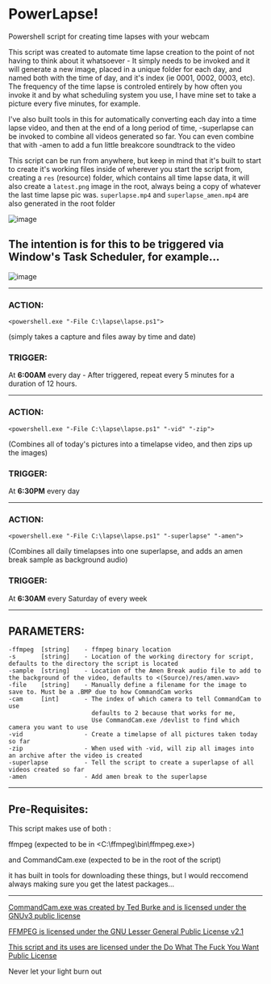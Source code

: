 # PowerLapse!
Powershell script for creating time lapses with your webcam

This script was created to automate time lapse creation to the point of not having to think about it whatsoever - It simply needs to be invoked and it will generate a new image, placed in a unique folder for each day, and named both with the time of day, and it's index (ie 0001, 0002, 0003, etc). The frequency of the time lapse is controled entirely by how often you invoke it and by what scheduling system you use, I have mine set to take a picture every five minutes, for example. 

I've also built tools in this for automatically converting each day into a time lapse video, and then at the end of a long period of time, -superlapse can be invoked to combine all videos generated so far. You can even combine that with -amen to add a fun little breakcore soundtrack to the video

This script can be run from anywhere, but keep in mind that it's built to start to create it's working files inside of wherever you start the script from, creating a `res` (resource) folder, which contains all time lapse data, it will also create a `latest.png` image in the root, always being a copy of whatever the last time lapse pic was. `superlapse.mp4` and `superlapse_amen.mp4` are also generated in the root folder

![image](https://github.com/user-attachments/assets/400f7d50-38bb-4498-992d-c52b31b2cdb7)


## The intention is for this to be triggered via Window's Task Scheduler, for example...

![image](https://github.com/user-attachments/assets/e4e6fd13-72df-41d6-85b4-f199369d0c79)

---

### **ACTION:**
```pwsh
<powershell.exe "-File C:\lapse\lapse.ps1">
 ```
(simply takes a capture and files away by time and date)
 
### **TRIGGER:** 

At **6:00AM** every day - After triggered, repeat every 5 minutes for a duration of 12 hours.

---

### **ACTION:**  
```pwsh
<powershell.exe "-File C:\lapse\lapse.ps1" "-vid" "-zip">
```
(Combines all of today's pictures into a timelapse video, and then zips up the images)
 
### **TRIGGER:**  

At **6:30PM** every day

---

### **ACTION:**
```pwsh
<powershell.exe "-File C:\lapse\lapse.ps1" "-superlapse" "-amen">
```
(Combines all daily timelapses into one superlapse, and adds an amen break sample as background audio)
 
### **TRIGGER:**

At **6:30AM** every Saturday of every week

---

## PARAMETERS:
```pwsh
-ffmpeg  [string]    - ffmpeg binary location
-s       [string]    - Location of the working directory for script, defaults to the directory the script is located
-sample  [string]    - Location of the Amen Break audio file to add to the background of the video, defaults to <(Source)/res/amen.wav>
-file    [string]    - Manually define a filename for the image to save to. Must be a .BMP due to how CommandCam works
-cam     [int]       - The index of which camera to tell CommandCam to use
                       defaults to 2 because that works for me,
                       Use CommandCam.exe /devlist to find which camera you want to use
-vid                 - Create a timelapse of all pictures taken today so far
-zip                 - When used with -vid, will zip all images into an archive after the video is created
-superlapse          - Tell the script to create a superlapse of all videos created so far
-amen                - Add amen break to the superlapse
```

---

## Pre-Requisites:

This script makes use of both :

ffmpeg (expected to be in <C:\ffmpeg\bin\ffmpeg.exe>) 

and CommandCam.exe (expected to be in the root of the script) 

it has built in tools for downloading these things, but I would reccomend always making sure you get the latest packages...

---

[CommandCam.exe was created by Ted Burke and is licensed under the GNUv3 public license](https://github.com/tedburke/CommandCam)

[FFMPEG is licensed under the GNU Lesser General Public License v2.1](https://www.ffmpeg.org/)

[This script and its uses are licensed under the Do What The Fuck You Want Public License](https://www.wtfpl.net/)


Never let your light burn out

